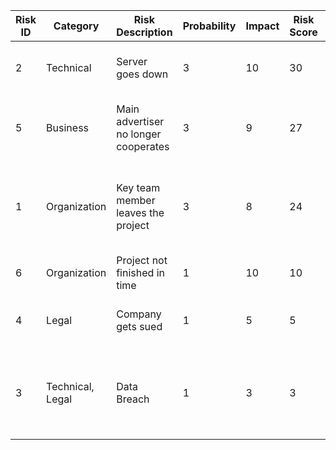 | Risk ID | Category         | Risk Description                     | Probability | Impact | Risk Score | Mitigation Strategy                                                             | Indicator                               | Contingency Plan                                                     | Responsible       | Status | Last modified |
|---------|------------------|--------------------------------------|-------------|--------|------------|---------------------------------------------------------------------------------|-----------------------------------------|----------------------------------------------------------------------|-------------------|--------|---------------|
| 2       | Technical        | Server goes down                     | 3           | 10     | 30         | Failover with a second server                                                   | Service unreachable                     | Get server up and running again                                      | Server Admin      | Open   | 13.04.23      |
| 5       | Business         | Main advertiser no longer cooperates | 3           | 9      | 27         | Avoid scandals, Be advertiser friendly                                          | Notice from advertiser                  | Get new advertiser, fix relations with main advertiser               | Group Leader      | Open   | 13.04.23      |
| 1       | Organization     | Key team member leaves the project   | 3           | 8      | 24         | Offer professional development opportunities and foster a positive work culture | Often absent, depressed team atmosphere | Conduct exit interviews                                              | Group Leader      | Open   | 13.04.23      |
| 6       | Organization     | Project not finished in time         | 1           | 10     | 10         | Start work soon enough                                                          | Project not finished                    | Ask for deadline extension                                           | Team              | Open   | 13.04.23      |
| 4       | Legal            | Company gets sued                    | 1           | 5      | 5          | Confine to legal regulations                                                    | Notice from a lawyer                    | Consult lawyer and dispute legal issues                              | Lawyer            | Open   | 13.04.23      |
| 3       | Technical, Legal | Data Breach                          | 1           | 3      | 3          | Hashing of passwords, SSL/TLS                                                   | Unusual queries to database             | Inform users of data breach, enhance security measures, close breach | Backend Developer | Open   | 13.04.23      |
